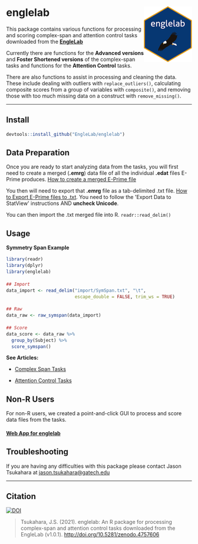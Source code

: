 # englelab <img src="man/figures/logo_small.png" align="right"/>

This package contains various functions for processing and scoring complex-span and attention control tasks downloaded from the <a href = "http://englelab.gatech.edu" target = "_blank"><b>EngleLab</b></a>

Currently there are functions for the **Advanced versions** and **Foster Shortened versions** of the complex-span tasks and functions for the **Attention Control** tasks.

There are also functions to assist in processing and cleaning the data. These include dealing with outliers with `replace_outliers()`, calculating composite scores from a group of variables with `composite()`, and removing those with too much missing data on a construct with `remove_missing()`.

------------------------------------------------------------------------

## Install

``` r
devtools::install_github("EngleLab/englelab")
```

## Data Preparation

Once you are ready to start analyzing data from the tasks, you will first need to create a merged (**.emrg**) data file of all the individual **.edat** files E-Prime produces. <a href = "https://www.youtube.com/watch?v=rQOg7ECK2Kw" target = "_blank">How to create a merged E-Prime file</a>

You then will need to export that **.emrg** file as a tab-delimited .txt file. <a href = "https://support.pstnet.com/hc/en-us/articles/115012298367-E-DATAAID-Exporting-Data-22832-" target = "_blank">How to Export E-Prime files to .txt</a>. You need to follow the 'Export Data to StatView' instructions AND **uncheck Unicode**.

You can then import the .txt merged file into R. `readr::read_delim()`

## Usage

**Symmetry Span Example**

``` r
library(readr)
library(dplyr)
library(englelab)

## Import
data_import <- read_delim("import/SymSpan.txt", "\t", 
                          escape_double = FALSE, trim_ws = TRUE)
                     
## Raw
data_raw <- raw_symspan(data_import)

## Score
data_score <- data_raw %>%
  group_by(Subject) %>%
  score_symspan()
```

**See Articles:**

-   [Complex Span Tasks](https://englelab.github.io/englelab/articles/Complex_Span.html)

-   [Attention Control Tasks](https://englelab.github.io/englelab/articles/Attention_Control.html)

## Non-R Users

For non-R users, we created a point-and-click GUI to process and score data files from the tasks.

#### <a href = "https://englelab.shinyapps.io/taskscoring/" target = "_blank"><b>Web App for englelab</b></a>

## Troubleshooting

If you are having any difficulties with this package please contact Jason Tsukahara at [jason.tsukahara@gatech.edu](mailto:jason.tsukahara@gatech.edu)

------------------------------------------------------------------------

## Citation

[![DOI](https://zenodo.org/badge/151780396.svg)](https://zenodo.org/badge/latestdoi/151780396)

> Tsukahara, J.S. (2021). englelab: An R package for processing complex-span and attention control tasks downloaded from the EngleLab (v1.0.1). <http://doi.org/10.5281/zenodo.4757606>
